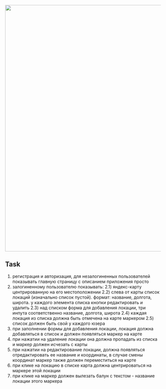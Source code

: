 <p align="center"><a href="https://laravel.com" target="_blank"><img src="https://lh6.googleusercontent.com/ehOC2c-BIQDx5wwiEXpLSCnSTjGz7q4u7Ph_oPDvR6jBll6YjRWn749pOEQ_OpOv6C2zLe_XHPN1YOK_aonD=w1920-h979-rw" width="800"></a></p>


## Task

1) регистрация и авторизация, для незалогиненных пользователей показывать главную страницу с описанием приложения просто
2) залогиненному пользователю показывать: 
2.1) яндекс-карту центрированную на его местоположении
2.2) слева от карты список локаций (изначально список пустой). формат: название, долгота, широта. у каждого элемента списка кнопки редактировать и удалить
2.3) над списком форма для добавления локации, три инпута соответственно название, долгота, широта
2.4) каждая локация из списка должна быть отмечена на карте маркером
2.5) список должен быть свой у каждого юзера
3) при заполнении формы для добавления локации, локация должна добавляться в список и должен появляться маркер на карте
4) при нажатии на удаление локации она должна пропадать из списка и маркер должен исчезать с карты
5) при нажатии на редактирование локации, должна появляться отредактировать ее название и координаты, в случае смены координат маркер также должен переместиться на карте
6) при клике на локацию в списке карта должна центрироваться на маркере этой локации
7) при клике на маркер должен вылезать балун с текстом - название локации этого маркера
